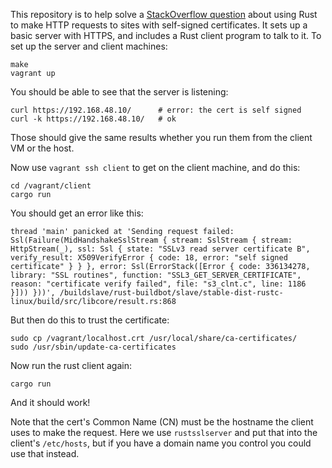 This repository is to help solve a [StackOverflow question](http://stackoverflow.com/questions/43016684/tokio-tls-self-signed-certificate) about using Rust to make HTTP requests to sites with self-signed certificates.
It sets up a basic server with HTTPS,
and includes a Rust client program to talk to it.
To set up the server and client machines:

    make
    vagrant up

You should be able to see that the server is listening:

    curl https://192.168.48.10/      # error: the cert is self signed
    curl -k https://192.168.48.10/   # ok

Those should give the same results whether you run them from the client VM or the host.

Now use `vagrant ssh client` to get on the client machine,
and do this:

    cd /vagrant/client
    cargo run

You should get an error like this:

    thread 'main' panicked at 'Sending request failed: Ssl(Failure(MidHandshakeSslStream { stream: SslStream { stream: HttpStream(_), ssl: Ssl { state: "SSLv3 read server certificate B", verify_result: X509VerifyError { code: 18, error: "self signed certificate" } } }, error: Ssl(ErrorStack([Error { code: 336134278, library: "SSL routines", function: "SSL3_GET_SERVER_CERTIFICATE", reason: "certificate verify failed", file: "s3_clnt.c", line: 1186 }])) }))', /buildslave/rust-buildbot/slave/stable-dist-rustc-linux/build/src/libcore/result.rs:868

But then do this to trust the certificate:

    sudo cp /vagrant/localhost.crt /usr/local/share/ca-certificates/
    sudo /usr/sbin/update-ca-certificates

Now run the rust client again:

    cargo run

And it should work!

Note that the cert's Common Name (CN) must be the hostname the client uses to make the request.
Here we use `rustsslserver` and put that into the client's `/etc/hosts`,
but if you have a domain name you control you could use that instead.

